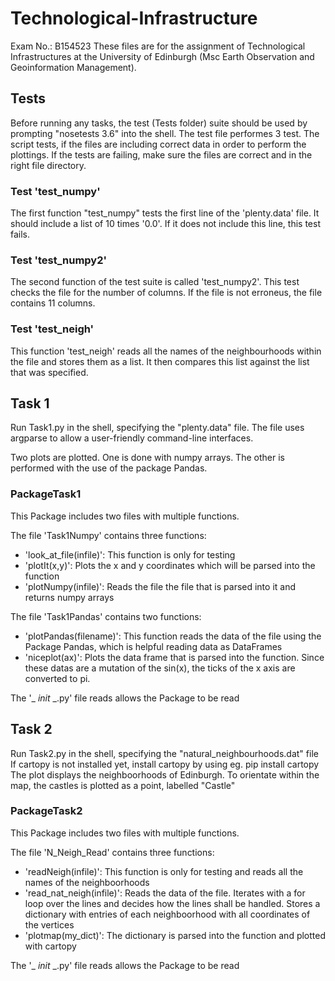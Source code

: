 # Technological-Infrastructure
Exam No.: B154523
These files are for the assignment of Technological Infrastructures at the University of Edinburgh (Msc Earth Observation and Geoinformation Management).

## Tests
Before running any tasks, the test (Tests folder) suite should be used by prompting "nosetests 3.6" into the shell. The test file performes 3 test. The script tests, if the files are including correct data in order to perform the plottings. If the tests are failing, make sure the files are correct and in the right file directory. 

### Test 'test_numpy'
The first function "test_numpy" tests the first line of the 'plenty.data' file. It should include a list of 10 times '0.0'. If it does not include this line, this test fails.

### Test 'test_numpy2'
The second function of the test suite is called 'test_numpy2'. This test checks the file for the number of columns. If the file is not erroneus, the file contains 11 columns.

### Test 'test_neigh'

This function 'test_neigh' reads all the names of the neighbourhoods within the file and stores them as a list. It then compares this list against the list that was specified.


## Task 1

Run Task1.py in the shell, specifying the "plenty.data" file.
The file uses argparse to allow a user-friendly command-line interfaces.

Two plots are plotted. One is done with numpy arrays. The other is performed with the use of the package Pandas.

### PackageTask1
This Package includes two files with multiple functions. 

The file 'Task1Numpy' contains three functions:
  - 'look_at_file(infile)': This function is only for testing
  - 'plotIt(x,y)': Plots the x and y coordinates which will be parsed into the function
  - 'plotNumpy(infile)': Reads the file the file that is parsed into it and returns numpy arrays

The file 'Task1Pandas' contains two functions:

  - 'plotPandas(filename)': This function reads the data of the file using the Package Pandas, which is helpful reading data as DataFrames
  - 'niceplot(ax)': Plots the data frame that is parsed into the function. Since these datas are a mutation of the sin(x), the ticks of the x axis are converted to pi.

The '_ _init_ _.py' file reads allows the Package to be read



## Task 2

Run Task2.py in the shell, specifying the "natural_neighbourhoods.dat" file
If cartopy is not installed yet, install cartopy by using eg. pip install cartopy
The plot displays the neighboorhoods of Edinburgh. To orientate within the map, the castles is plotted as a point, labelled "Castle"

### PackageTask2

This Package includes two files with multiple functions. 

The file 'N_Neigh_Read' contains three functions:
  - 'readNeigh(infile)': This function is only for testing and reads all the names of the neighboorhoods
  - 'read_nat_neigh(infile)': Reads the data of the file. Iterates with a for loop over the lines and decides how the lines shall be handled. Stores a dictionary with entries of each neighboorhood with all coordinates of the vertices
  - 'plotmap(my_dict)': The dictionary is parsed into the function and plotted with cartopy

The '_ _init_ _.py' file reads allows the Package to be read




